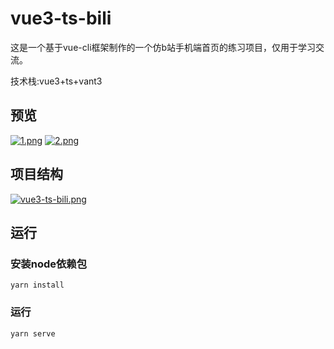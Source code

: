 

# vue3-ts-bili

这是一个基于vue-cli框架制作的一个仿b站手机端首页的练习项目，仅用于学习交流。

技术栈:vue3+ts+vant3

## 预览

[![1.png](https://i.postimg.cc/90gckr4T/1.png)](https://postimg.cc/SY802QfN)
[![2.png](https://i.postimg.cc/xCRfKsn6/2.png)](https://postimg.cc/628xKf7Z)

## 项目结构

[![vue3-ts-bili.png](https://i.postimg.cc/Hk4nxTjy/vue3-ts-bili.png)](https://postimg.cc/PCJTVsWX)


## 运行
### 安装node依赖包

```
yarn install
```

### 运行

```
yarn serve
```

